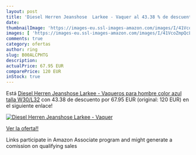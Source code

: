 ```yaml
---
layout: post
title: 'Diesel Herren Jeanshose  Larkee - Vaquer al 43.38 % de descuento'
date: 
thumbnailImage: 'https://images-eu.ssl-images-amazon.com/images/I/41VcoZmpQcL._SL200_.jpg'
images: [ 'https://images-eu.ssl-images-amazon.com/images/I/41VcoZmpQcL._SL200_.jpg' ]
comments: true
category: ofertas
author: ring
slug: B00ALCPHTG
description:
actualPrice: 67.95 EUR
comparePrice: 120 EUR
inStock: true
---
```


Está [Diesel Herren Jeanshose  Larkee - Vaqueros para hombre  color azul  talla W30/L32](https://www.amazon.es/dp/B00ALCPHTG/?tag=tolees-21) con 43.38 de descuento por 67.95 EUR (original: 120 EUR) en el siguiente enlace!

[![Diesel Herren Jeanshose  Larkee - Vaquer](https://images-eu.ssl-images-amazon.com/images/I/41VcoZmpQcL._SL200_.jpg)](https://www.amazon.es/dp/B00ALCPHTG/?tag=tolees-21)

[Ver la oferta!!](https://www.amazon.es/dp/B00ALCPHTG/?tag=tolees-21)

Links participate in Amazon Associate program and might generate a comission on qualifying sales


